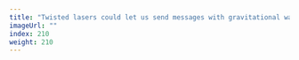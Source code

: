 ```yaml
---
title: "Twisted lasers could let us send messages with gravitational waves"
imageUrl: ""
index: 210
weight: 210
---
```

